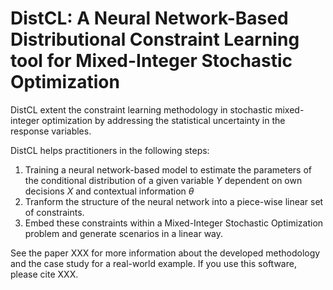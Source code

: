 # DistCL: A Neural Network-Based Distributional Constraint Learning tool for Mixed-Integer Stochastic Optimization

DistCL extent the constraint learning methodology in stochastic mixed-integer optimization by addressing the statistical uncertainty in the response variables. 

DistCL helps practitioners in the following steps:

1. Training a neural network-based model to estimate the parameters of the conditional distribution of a given variable $Y$ dependent on own decisions $X$ and contextual information $\theta$
2. Tranform the structure of the neural network into a piece-wise linear set of constraints.
3. Embed these constraints within a Mixed-Integer Stochastic Optimization problem and generate scenarios in a linear way.


See the paper XXX for more information about the developed methodology and the case study for a real-world example. If you use this software, please cite XXX.
